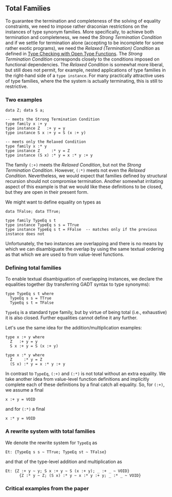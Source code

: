 ## Total Families


To guarantee the termination and completeness of the solving of equality constraints, we need to impose rather draconian restrictions on the instances of type synonym families.  More specifically, to achieve both termination and completeness, we need the *Strong Termination Condition* and if we settle for termination alone (accepting to be incomplete for some rather exotic programs), we need the *Relaxed (Termination) Condition* as defined in [ Type Checking with Open Type Functions](http://www.cse.unsw.edu.au/~chak/papers/tc-tfs.pdf).  The *Strong Termination Condition* corresponds closely to the conditions imposed on functional dependencies.  The *Relaxed Condition* is somewhat more liberal, but still does not permit, for example, nested applications of type families in the right-hand side of a `type instance`.  For many practically attractive uses of type families, where the the system is actually terminating, this is still to restrictive.

### Two examples

```wiki
data Z; data S a;

-- meets the Strong Termination Condition
type family x :+ y
type instance Z   :+ y = y
type instance S x :+ y = S (x :+ y)

-- meets only the Relaxed Condition
type family x :* y
type instance Z     :* y = Z
type instance (S x) :* y = x :* y :+ y
```


The family `(:+)` meets the *Relaxed Condition*, but not the *Strong Termination Condition*.  However, `(:*)` meets not even the *Relaxed Condition*.  Nevertheless, we would expect that families defined by structural recursion should not compromise termination.  Another somewhat irritating aspect of this example is that we would like these definitions to be closed, but they are open in their present form.


We might want to define equality on types as

```wiki
data TFalse; data TTrue;

type family TypeEq s t
type instance TypeEq s s = TTrue
type instance TypeEq s t = FFalse  -- matches only if the previous instance does not
```


Unfortunately, the two instances are overlapping and there is no means by which we can disambiguate the overlap by using the same textual ordering as that which we are used to from value-level functions.

### Defining total families


To enable textual disambiguation of overlapping instances, we declare the equalities together (by transferring GADT syntax to type synonyms):

```wiki
type TypeEq s t where
  TypeEq s s = TTrue
  TypeEq s t = TFalse
```

`TypeEq` is a standard type family, but by virtue of being total (i.e., exhaustive) it is also closed.  Further equalities cannot define it any further.


Let's use the same idea for the addition/multiplication examples:

```wiki
type x :+ y where
  Z   :+ y = y
  S x :+ y = S (x :+ y)

type x :* y where
  Z     :* y = Z
  (S x) :* y = x :* y :+ y
```


In contrast to `TypeEq`, `(:+)` and `(:*)` is not total without an extra equality.  We take another idea from value-level function definitions and implicitly complete each of these definitions by a final catch all equality.  So, for `(:+)`, we assume a final

```wiki
x :+ y = VOID
```


and for `(:*)` a final

```wiki
x :* y = VOID
```

### A rewrite system with total families


We denote the rewrite system for `TypeEq` as

```wiki
Et: {TypeEq s s ~ TTrue; TypeEq st ~ TFalse}
```


and that of the type-level addition and multiplication as

```wiki
Et: {Z :+ y ~ y; S x :+ y ~ S (x :+ y); _ :+ _ ~ VOID}
      {Z :* y ~ Z; (S x) :* y ~ x :* y :+ y; _ :* _ ~ VOID}
```

### Critical examples from the paper